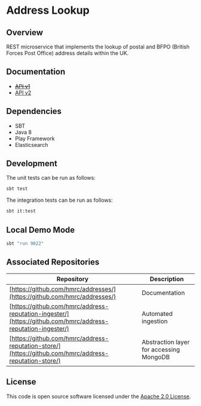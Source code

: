 # Address Lookup

## Overview
REST microservice that implements the lookup of postal and BFPO (British Forces Post Office) address details within the UK.

## Documentation
* [~~API v1~~](https://github.com/hmrc/addresses/blob/master/docs/address-lookup/v1/address-lookup-api.md)
* [API v2](https://github.com/hmrc/addresses/blob/master/docs/address-lookup/v2/address-lookup-api.md)

## Dependencies
* SBT
* Java 8
* Play Framework
* Elasticsearch

## Development
The unit tests can be run as follows:
```bash
sbt test
```

The integration tests can be run as follows:
```bash
sbt it:test
```

## Local Demo Mode
```bash
sbt "run 9022"
```

## Associated Repositories
| Repository                                                                                                   | Description                             |
| ------------------------------------------------------------------------------------------------------------ | --------------------------------------- |
| [https://github.com/hmrc/addresses/](https://github.com/hmrc/addresses/)                                     | Documentation                           |
| [https://github.com/hmrc/address-reputation-ingester/](https://github.com/hmrc/address-reputation-ingester/) | Automated ingestion                     |
| [https://github.com/hmrc/address-reputation-store/](https://github.com/hmrc/address-reputation-store/)       | Abstraction layer for accessing MongoDB |

## License
This code is open source software licensed under the [Apache 2.0 License]("http://www.apache.org/licenses/LICENSE-2.0.html").

